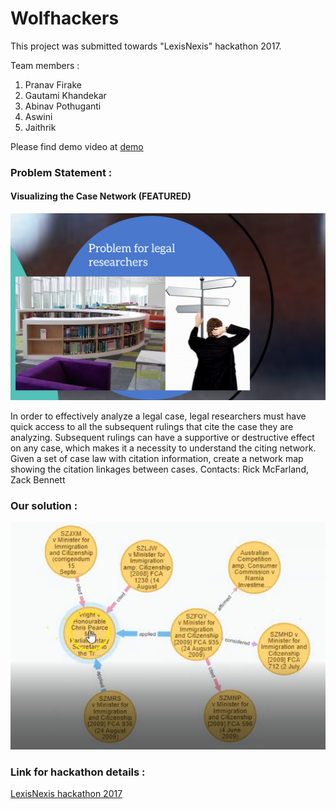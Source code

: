 # Wolfhackers

This project was submitted towards "LexisNexis" hackathon 2017.

Team members : 

1. Pranav Firake
2. Gautami Khandekar
3. Abinav Pothuganti
4. Aswini
5. Jaithrik

Please find demo video at [demo](https://github.com/pranav-firake/Wolfhackers/blob/master/WolfHackers.mp4)




### Problem Statement : 

#### Visualizing the Case Network (FEATURED)

![Problem](https://github.com/pranav-firake/Wolfhackers/blob/master/Photos/2.PNG)

In order to effectively analyze a legal case, legal researchers must have quick access to all the subsequent rulings that cite the case they are analyzing.
Subsequent rulings can have a supportive or destructive effect on any case, which makes it a necessity to understand the citing network.
Given a set of case law with citation information, create a network map showing the citation linkages between cases.
Contacts: Rick McFarland, Zack Bennett

### Our solution : 

![Solution](https://github.com/pranav-firake/Wolfhackers/blob/master/Photos/6.PNG)


### Link for hackathon details :
 [LexisNexis hackathon 2017](http://hackathon.lexisnexis.com/)


